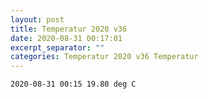 ```yaml
---
layout: post
title: Temperatur 2020 v36
date: 2020-08-31 00:17:01
excerpt_separator: ""
categories: Temperatur 2020 v36 Temperatur
---
```

```
2020-08-31 00:15 19.80 deg C
```
